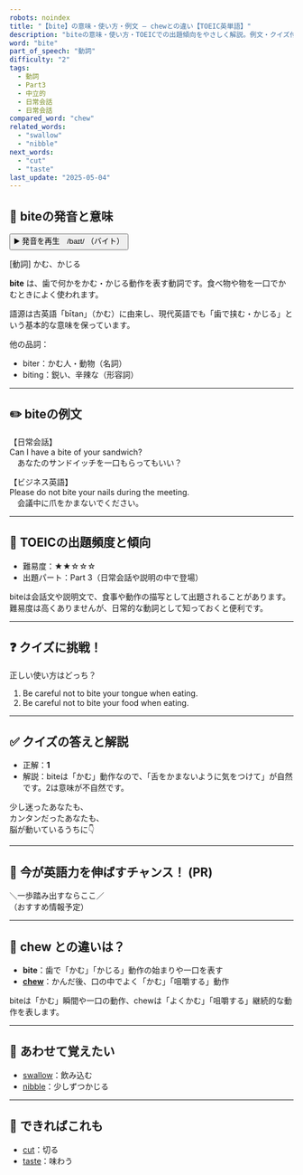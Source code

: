 ```yaml
---
robots: noindex
title: "【bite】の意味・使い方・例文 ― chewとの違い【TOEIC英単語】"
description: "biteの意味・使い方・TOEICでの出題傾向をやさしく解説。例文・クイズ付きでchewとの違いもわかりやすく学べます。"
word: "bite"
part_of_speech: "動詞"
difficulty: "2"
tags:
  - 動詞
  - Part3
  - 中立的
  - 日常会話
  - 日常会話
compared_word: "chew"
related_words:
  - "swallow"
  - "nibble"
next_words:
  - "cut"
  - "taste"
last_update: "2025-05-04"
---
```


## 🔰 biteの発音と意味

<button class="play-audio" onclick="playTTS('bite')">
  <span class="play-audio-main">
    ▶️ 発音を再生　/baɪt/
  </span>
  <span class="play-audio-sub">
    （バイト）
  </span>
</button>

[動詞] かむ、かじる

**bite** は、歯で何かをかむ・かじる動作を表す動詞です。食べ物や物を一口でかむときによく使われます。

語源は古英語「bītan」（かむ）に由来し、現代英語でも「歯で挟む・かじる」という基本的な意味を保っています。

他の品詞：  
- biter：かむ人・動物（名詞）
- biting：鋭い、辛辣な（形容詞）

---

## ✏️ biteの例文

【日常会話】  
Can I have a bite of your sandwich?  
　あなたのサンドイッチを一口もらってもいい？

【ビジネス英語】  
Please do not bite your nails during the meeting.  
　会議中に爪をかまないでください。

---

## 🎯 TOEICの出題頻度と傾向

- 難易度：★★☆☆☆
- 出題パート：Part 3（日常会話や説明の中で登場）

biteは会話文や説明文で、食事や動作の描写として出題されることがあります。難易度は高くありませんが、日常的な動詞として知っておくと便利です。

---

## ❓ クイズに挑戦！

正しい使い方はどっち？

1. Be careful not to bite your tongue when eating.  
2. Be careful not to bite your food when eating.

---

## ✅ クイズの答えと解説

- 正解：**1**
- 解説：biteは「かむ」動作なので、「舌をかまないように気をつけて」が自然です。2は意味が不自然です。

少し迷ったあなたも、  
カンタンだったあなたも、  
脳が動いているうちに👇️

---

## 🚀 今が英語力を伸ばすチャンス！ (PR)

<div class="info-center">
＼一歩踏み出すならここ／<br>  
（おすすめ情報予定）
</div>

---

## 🤔  chew との違いは？

- **bite**：歯で「かむ」「かじる」動作の始まりや一口を表す
- **[chew](/word/chew/)**：かんだ後、口の中でよく「かむ」「咀嚼する」動作

biteは「かむ」瞬間や一口の動作、chewは「よくかむ」「咀嚼する」継続的な動作を表します。

---

## 🧩 あわせて覚えたい

- [swallow](/word/swallow/)：飲み込む
- [nibble](/word/nibble/)：少しずつかじる

---

## 📖 できればこれも

- [cut](/word/cut/)：切る
- [taste](/word/taste/)：味わう

<!-- cvid: aid42_bid20 -->
